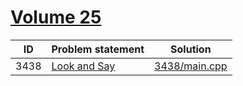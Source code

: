 # [Volume 25](http://poj.org/problemlist?volume=25)


| ID   | Problem statement                              | Solution                       |
|------|------------------------------------------------|--------------------------------|
| 3438 | [Look and Say](http://poj.org/problem?id=3438) | [3438/main.cpp](3438/main.cpp) |

